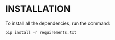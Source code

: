 
# INSTALLATION

To install all the dependencies, run the command:
```
pip install -r requirements.txt
```
